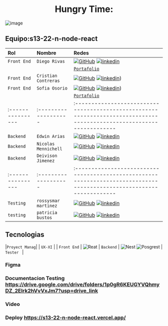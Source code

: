 
#              <h1 align="center">  Hungry Time: </h1>

![image](https://github.com/No-Country/s13-22-n-node-react/assets/54333113/ba49cda8-c0d8-42d7-8b9f-b9643892e261)


## Equipo:s13-22-n-node-react


| Rol               | Nombre               | Redes                                                                                                                 |
| :---------------- | :------------------- | :---------------------------------------------------------------------------------------------------------------------|
| `Front End`       | `Diego Rivas`        | [![GitHub]](https://github.com/DiegoRivasDev) [![linkedin]](https://www.linkedin.com/in/diego-rivas-96215129a/)       |
|                   |                      | [`Portafolio`](https://diegorivasdev.github.io/)                                                                      |
| `Front End`       | `Cristian Contreras` | [![GitHub]](https://github.com/Letsdothis94) [![linkedin]](https://www.linkedin.com/in/cristian-contreras-219888251/))                                                                                                                    |
| `Front End`       | `Sofia Osorio`       | [![GitHub]](https://github.com/SofiDevO) [![linkedin]](https://www.linkedin.com/in/sofidev/))                         |
|                   |                      |  [`Portafolio`](https://itssofi.dev/)                                                                                 |
| :---------------- | :------------------- | :---------------------------------------------------------------------------------------------------------------------|
|    `Backend`      | `Edwin Arias`        | [![GitHub]](github.com/ferwinred) [![linkedin]](www.linkedin.com/ferwinarias/)                                        |
|    `Backend`      | `Nicolas Mennichell` | [![GitHub]](www.github.com/michiqueli) [![linkedin]](www.linkedin.com/in/michiqueli/)                                 |
|    `Backend`      | `Deivison Jimenez`   | [![GitHub]](https://github.com/Deivison81) [![linkedin]](https://www.linkedin.com/in/deivison-jimenez/)               |
| :---------------- | :------------------- | :---------------------------------------------------------------------------------------------------------------------| 
|    `Testing`      | `rossysmar martinez` | [![GitHub]]( https://github.com/rossysmar) [![linkedin]](https://www.linkedin.com/in/rossysmar-martinez-/)            |
|    `testing`      | `patricia bustos`    | [![GitHub]](https://github.com/pablictrad) [![linkedin]](https://www.linkedin.com/in/patricia-bustos-1871561b7/)      |

## Tecnologias

|`Proyect Manag`|
| `UX-XI`       |
| `Front End`   | ![Reat](https://img.shields.io/badge/-ReactJs-61DAFB?logo=react&logoColor=red) 
| `Backend`     | ![Nest](https://img.shields.io/badge/-NestJS-lightRed) ![Posgrest](https://img.shields.io/badge/-Posgrest-E0234E?logo=nest&logoColor=green)
| `Tester `     |

### Figma
### Documentacion Testing  https://drive.google.com/drive/folders/1p0gR6KEUGYVQhmyDZ_2EIrk2hVvVxJm7?usp=drive_link

### Video
### Deploy https://s13-22-n-node-react.vercel.app/ 



 
[linkedin]: https://img.shields.io/badge/linkedin-%230077B5.svg?style=for-the-badge&logo=linkedin&logoColor=white
[github]: https://img.shields.io/badge/github-%23121011.svg?style=for-the-badge&logo=github&logoColor=white
